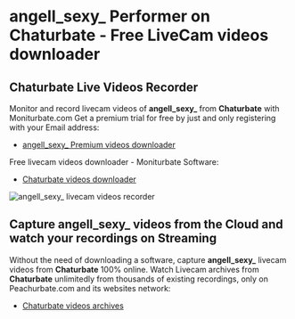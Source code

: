 # angell_sexy_ Performer on Chaturbate - Free LiveCam videos downloader

## Chaturbate Live Videos Recorder

Monitor and record livecam videos of **angell_sexy_** from **Chaturbate** with Moniturbate.com
Get a premium trial for free by just and only registering with your Email address:
* [angell_sexy_ Premium videos downloader](https://moniturbate.com/request-demo-licence-key.html)

Free livecam videos downloader - Moniturbate Software:
* [Chaturbate videos downloader](https://moniturbate.com/moniturbate-download-software.html)

![angell_sexy_ livecam videos recorder](https://peachurnet.com/templates/moniturbate-software.png)


## Capture angell_sexy_ videos from the Cloud and watch your recordings on Streaming

Without the need of downloading a software, capture **angell_sexy_** livecam videos from **Chaturbate** 100% online.
Watch Livecam archives from **Chaturbate** unlimitedly from thousands of existing recordings, only on Peachurbate.com and its websites network:
* [Chaturbate videos archives](https://peachurnet.com/)